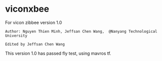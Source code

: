 # viconxbee
For vicon zibbee version 1.0
    
    Author: Nguyen Thien Minh, Jeffsan Chen Wang,  @Nanyang Technological University
    
    Edited by Jeffsan Chen Wang

This version 1.0 has passed fly test, using mavros tf.
